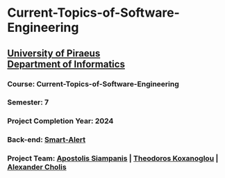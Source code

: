 # Current-Topics-of-Software-Engineering
## [University of Piraeus](https://www.unipi.gr/unipi/en/)<br>[Department of Informatics](https://www.cs.unipi.gr/index.php?lang=en)
### Course: Current-Topics-of-Software-Engineering
### Semester: 7
### Project Completion Year: 2024
### Back-end: [Smart-Alert](https://github.com/thkox/smart-alert-server)
### Project Team:  [Apostolis Siampanis](https://github.com/Apostolis2002) | [Theodoros Koxanoglou](https://github.com/thkox) | [Alexander Cholis](https://github.com/AlexanderCholis)
